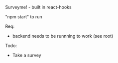 Surveyme! -  built in react-hooks

"npm start" to run

Req:
- backend needs to be runnning to work (see root)

Todo:
- Take a survey
